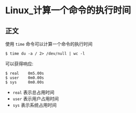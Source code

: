 # Linux_计算一个命令的执行时间

## 正文

使用 `time` 命令可以计算一个命令的执行时间

```shell
$ time du -a / 2> /dev/null | wc -l
```

可以获得响应:

```shell
$ real    0m5.00s
$ user    0m0.00s
$ sys     0m0.00s
```

- `real` 表示总占用时间
- `user` 表示用户占用时间
- `sys` 表示系统占用时间